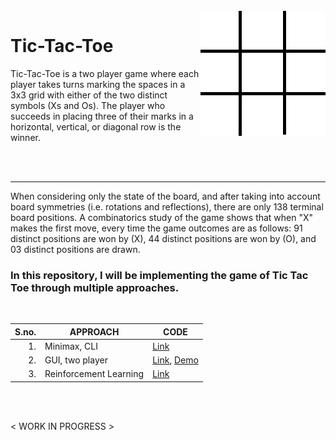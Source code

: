 <br>

<img src="https://github.com/nazianafis/Resources/blob/main/TTT/ttt-1.gif" alt="header" align="right" width="200" />

# Tic-Tac-Toe

Tic-Tac-Toe is a two player game where each player takes turns marking the spaces in a 3x3 grid with either of the two distinct symbols (Xs and Os). The player who succeeds in placing three of their marks in a horizontal, vertical, or diagonal row is the winner. 

<br>
<br>

---

When considering only the state of the board, and after taking into account board symmetries (i.e. rotations and reflections), there are only 138 terminal board positions. A combinatorics study of the game shows that when "X" makes the first move, every time the game outcomes are as follows: 91 distinct positions are won by (X), 44 distinct positions are won by (O), and 03 distinct positions are drawn.


### In this repository, I will be implementing the game of Tic Tac Toe through multiple approaches.

<br>

| S.no. | APPROACH      | CODE  |
|------:|---------------|-------|
| 1.    | Minimax, CLI  | [Link](https://github.com/nazianafis/Tic-Tac-Toe/blob/main/ttt_mm.ipynb) |
| 2.    | GUI, two player | [Link](https://github.com/nazianafis/Tic-Tac-Toe/blob/main/ttt_gui.py), [Demo](https://raw.githubusercontent.com/nazianafis/Tic-Tac-Toe/main/ttt_gui.mp4) |
| 3.    | Reinforcement Learning | [Link](https://github.com/nazianafis/Tic-Tac-Toe/blob/main/ttt_rl.ipynb) |
<br>
<br>

< WORK IN PROGRESS >
